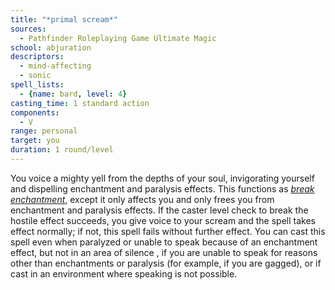```yaml
---
title: "*primal scream*"
sources:
  - Pathfinder Roleplaying Game Ultimate Magic
school: abjuration
descriptors:
  - mind-affecting
  - sonic
spell_lists:
  - {name: bard, level: 4}
casting_time: 1 standard action
components:
  - V
range: personal
target: you
duration: 1 round/level
---
```


You voice a mighty yell from the depths of your soul, invigorating yourself and dispelling enchantment and paralysis effects. This functions as [*break enchantment*](/spells/break-enchantment/), except it only affects you and only frees you from enchantment and paralysis effects. If the caster level check to break the hostile effect succeeds, you give voice to your scream and the spell takes effect normally; if not, this spell fails without further effect. You can cast this spell even when paralyzed or unable to speak because of an enchantment effect, but not in an area of silence , if you are unable to speak for reasons other than enchantments or paralysis (for example, if you are gagged), or if cast in an environment where speaking is not possible.

